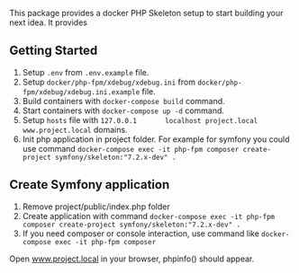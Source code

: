 This package provides a docker PHP Skeleton setup to start building your next idea. It provides

## Getting Started
1. Setup `.env` from `.env.example` file.
2. Setup `docker/php-fpm/xdebug/xdebug.ini` from `docker/php-fpm/xdebug/xdebug.ini.example` file.
3. Build containers with `docker-compose build` command.
4. Start containers with `docker-compose up -d` command.
5. Setup `hosts` file with `127.0.0.1       localhost project.local www.project.local` domains.
6. Init php application in project folder. For example for symfony you could use command `docker-compose exec -it php-fpm composer create-project symfony/skeleton:"7.2.x-dev" .`

## Create Symfony application
1. Remove project/public/index.php folder
2. Create application with command `docker-compose exec -it php-fpm composer create-project symfony/skeleton:"7.2.x-dev" .` 
3. If you need composer or console interaction, use command like `docker-compose exec -it php-fpm composer`

Open www.project.local in your browser, phpinfo() should appear.